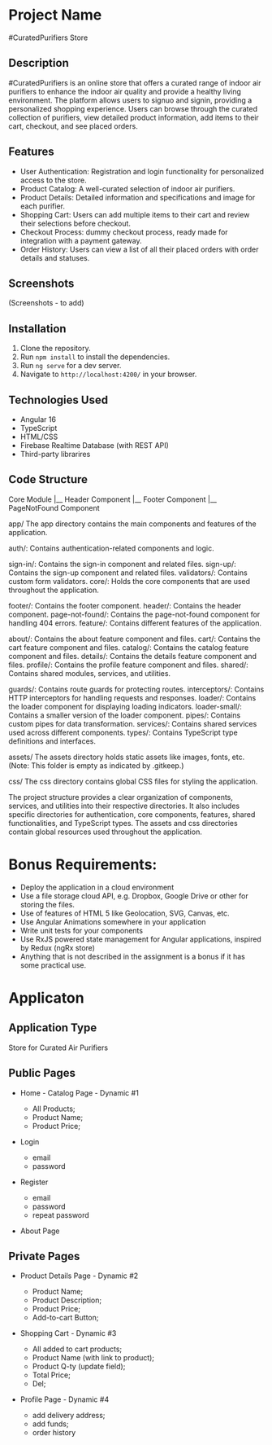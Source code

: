 # Project Name
#CuratedPurifiers Store

## Description

#CuratedPurifiers is an online store that offers a curated range of indoor air purifiers to enhance the indoor air quality and provide a healthy living environment. The platform allows users to signuo and signin, providing a personalized shopping experience. Users can browse through the curated collection of purifiers, view detailed product information, add items to their cart, checkout, and see placed orders.

## Features

- User Authentication: Registration and login functionality for personalized access to the store.
- Product Catalog: A well-curated selection of indoor air purifiers.
- Product Details: Detailed information and specifications and image for each purifier.
- Shopping Cart: Users can add multiple items to their cart and review their selections before checkout.
- Checkout Process: dummy checkout process, ready made for integration with a payment gateway.
- Order History: Users can view a list of all their placed orders with order details and statuses.

## Screenshots

(Screenshots - to add)

## Installation

1. Clone the repository.
2. Run `npm install` to install the dependencies.
3. Run `ng serve` for a dev server.
4. Navigate to `http://localhost:4200/` in your browser.

## Technologies Used
- Angular 16
- TypeScript
- HTML/CSS
- Firebase Realtime Database (with REST API)
- Third-party librarires

## Code Structure

Core Module
|__ Header Component
|__ Footer Component
|__ PageNotFound Component

app/
The app directory contains the main components and features of the application.

auth/: Contains authentication-related components and logic.

sign-in/: Contains the sign-in component and related files.
sign-up/: Contains the sign-up component and related files.
validators/: Contains custom form validators.
core/: Holds the core components that are used throughout the application.

footer/: Contains the footer component.
header/: Contains the header component.
page-not-found/: Contains the page-not-found component for handling 404 errors.
feature/: Contains different features of the application.

about/: Contains the about feature component and files.
cart/: Contains the cart feature component and files.
catalog/: Contains the catalog feature component and files.
details/: Contains the details feature component and files.
profile/: Contains the profile feature component and files.
shared/: Contains shared modules, services, and utilities.

guards/: Contains route guards for protecting routes.
interceptors/: Contains HTTP interceptors for handling requests and responses.
loader/: Contains the loader component for displaying loading indicators.
loader-small/: Contains a smaller version of the loader component.
pipes/: Contains custom pipes for data transformation.
services/: Contains shared services used across different components.
types/: Contains TypeScript type definitions and interfaces.

assets/
The assets directory holds static assets like images, fonts, etc. (Note: This folder is empty as indicated by .gitkeep.)

css/
The css directory contains global CSS files for styling the application.

The project structure provides a clear organization of components, services, and utilities into their respective directories. It also includes specific directories for authentication, core components, features, shared functionalities, and TypeScript types. The assets and css directories contain global resources used throughout the application.

# Bonus Requirements:
* Deploy the application in a cloud environment
* Use a file storage cloud API, e.g. Dropbox, Google Drive or other for storing the files.
* Use of features of HTML 5 like Geolocation, SVG, Canvas, etc.
* Use Angular Animations somewhere in your application
* Write unit tests for your components
* Use RxJS powered state management for Angular applications, inspired by Redux (ngRx store)
* Anything that is not described in the assignment is a bonus if it has some practical use.

# Applicaton

## Application Type
Store for Curated Air Purifiers

## Public Pages
* Home - Catalog Page - Dynamic #1
    - All Products;
    - Product Name;
    - Product Price;

* Login
    - email
    - password
    
* Register
    - email
    - password
    - repeat password

* About Page

## Private Pages

* Product Details Page - Dynamic #2
    - Product Name;
    - Product Description;
    - Product Price;
    - Add-to-cart Button;

* Shopping Cart - Dynamic #3
    - All added to cart products;
    - Product Name (with link to product);
    - Product Q-ty (update field);
    - Total Price;
    - Del;

* Profile Page - Dynamic #4
    - add delivery address;
    - add funds;
    - order history
